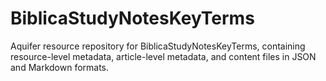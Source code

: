 # BiblicaStudyNotesKeyTerms
Aquifer resource repository for BiblicaStudyNotesKeyTerms, containing resource-level metadata, article-level metadata, and content files in JSON and Markdown formats.
